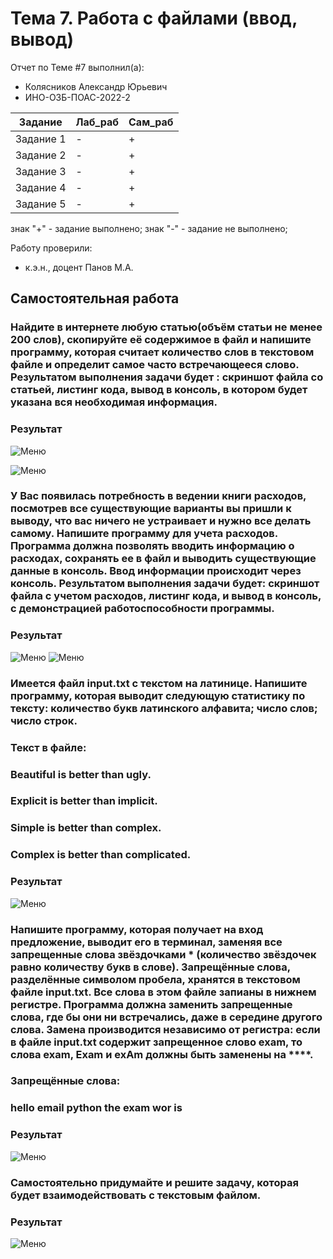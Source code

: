 # Тема 7. Работа с файлами (ввод, вывод)
Отчет по Теме #7 выполнил(а):
- Колясников Александр Юрьевич
- ИНО-ОЗБ-ПОАС-2022-2

| Задание | Лаб_раб | Сам_раб |
| ------ | ------ | ------ |
| Задание 1 | - | + |
| Задание 2 | - | + |
| Задание 3 | - | + |
| Задание 4 | - | + |
| Задание 5 | - | + |

знак "+" - задание выполнено; знак "-" - задание не выполнено;

Работу проверили:
- к.э.н., доцент Панов М.А.

## Самостоятельная работа
### Найдите в интернете любую статью(объём статьи не менее 200 слов), скопируйте её содержимое в файл и напишите программу, которая считает количество слов в текстовом файле и определит самое часто встречающееся слово. Результатом выполнения задачи будет : скриншот файла со статьей, листинг кода, вывод в консоль, в котором будет указана вся необходимая информация.
### Результат
![Меню](https://github.com/BlitzkriegBop666/software_engineering/blob/Tema_7/lab_7/pic/screenshot200strings.png)

![Меню](https://github.com/BlitzkriegBop666/software_engineering/blob/Tema_7/lab_7/pic/lab_7_1.png)

### У Вас появилась потребность в ведении книги расходов, посмотрев все существующие варианты вы пришли к выводу, что вас ничего не устраивает и нужно все делать самому. Напишите программу для учета расходов. Программа должна позволять вводить информацию о расходах, сохранять ее в файл и выводить существующие данные в консоль. Ввод информации происходит через консоль. Результатом выполнения задачи будет: скриншот файла с учетом расходов, листинг кода, и вывод в консоль, с демонстрацией работоспособности программы.
### Результат
![Меню](https://github.com/BlitzkriegBop666/software_engineering/blob/Tema_7/lab_7/pic/screen_rashod.png)
![Меню](https://github.com/BlitzkriegBop666/software_engineering/blob/Tema_7/lab_7/pic/lab_7_2.png)

### Имеется файл input.txt с текстом на латинице. Напишите программу, которая выводит следующую статистику по тексту: количество букв латинского алфавита; число слов; число строк.
### Текст в файле:
### Beautiful is better than ugly.
### Explicit is better than implicit.
### Simple is better than complex.
### Complex is better than complicated.
### Результат
![Меню](https://github.com/BlitzkriegBop666/software_engineering/blob/Tema_7/lab_7/pic/lab_7_3.png)

### Напишите программу, которая получает на вход предложение, выводит его в терминал, заменяя все запрещенные слова звёздочками * (количество звёздочек равно количеству букв в слове). Запрещённые слова, разделённые символом пробела, хранятся в текстовом файле input.txt. Все слова в этом файле запианы в нижнем регистре. Программа должна заменить запрещенные слова, где бы они ни встречались, даже в середине другого слова. Замена производится независимо от регистра: если в файле input.txt содержит запрещенное слово exam, то слова exam, Exam и exAm должны быть заменены на ****.
### Запрещённые слова:
### hello email python the exam wor is
### Результат
![Меню](https://github.com/BlitzkriegBop666/software_engineering/blob/Tema_7/lab_7/pic/lab_7_4.png)

### Самостоятельно придумайте и решите задачу, которая будет взаимодействовать с текстовым файлом.
### Результат
![Меню](https://github.com/BlitzkriegBop666/software_engineering/blob/Tema_7/lab_7/pic/lab_7_5.png)
